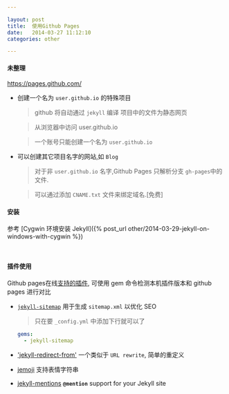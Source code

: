 ```yaml
---

layout: post
title:  使用Github Pages
date:   2014-03-27 11:12:10
categories: other

---
```


#### 未整理 

 https://pages.github.com/

 * 创建一个名为 `user.github.io` 的特殊项目

	> github 将自动通过 `jekyll` 编译 项目中的文件为静态网页
	
	> 从浏览器中访问 user.github.io
	
	> 一个账号只能创建一个名为 `user.github.io`
	
 * 可以创建其它项目名字的网站,如 `Blog`

	> 对于非 `user.github.io` 名字,Github Pages 只解析分支 `gh-pages`中的文件.
	
	> 可以通过添加 `CNAME.txt` 文件来绑定域名.[免费]
	
	
<!-- more -->
#### 安装 

 参考 [Cygwin 环境安装 Jekyll]({% post_url other/2014-03-29-jekyll-on-windows-with-cygwin %})

<br />

#### 插件使用

 Github pages在线[支持的插件](https://pages.github.com/versions/), 可使用 gem 命令检测本机插件版本和 github pages 进行对比

 * [`jekyll-sitemap`](https://github.com/jekyll/jekyll-sitemap) 用于生成 `sitemap.xml` 以优化 SEO

	> 只在要 `_config.yml` 中添加下行就可以了
	```yml
	gems:
	  - jekyll-sitemap
	```


 * ['jekyll-redirect-from'](https://github.com/jekyll/jekyll-redirect-from) 一个类似于 `URL rewrite`, 简单的重定义 

 * [jemoji](https://github.com/jekyll/jemoji) 支持表情字符串

 * [jekyll-mentions](https://github.com/jekyll/jekyll-mentions) **`@mention`** support for your Jekyll site
